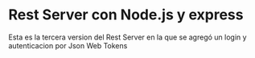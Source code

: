 # Rest Server con Node.js y express
Esta es la tercera version del Rest Server en la que se agregó un login y autenticacion por Json Web Tokens 
